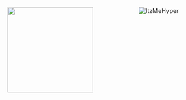   <div align=center>
    <a href="https://github.com/ItzMeHyper/github-readme-stats">
      <img height=200 align="center" src="https://github-readme-stats.vercel.app/api/top-langs/?username=ItzMeHyper&hide=c%23,powershell,Mathematica,Ruby,Objective-C,Objective-C%2b%2b,Cuda&title_color=61dafb&text_color=ffffff&icon_color=61dafb&bg_color=20232a&langs_count=8&layout=compact&border_color=61dafb&hide_border=true&size_weight=0.5&count_weight=0.5" />
    </a>


<a href="#itzmehyper-title">
  <img src="https://raw.githubusercontent.com/ItzMeHyper/github-stats-transparent/output/generated/overview.svg" alt="ItzMeHyper" align="right" />
</a>
  </div>


